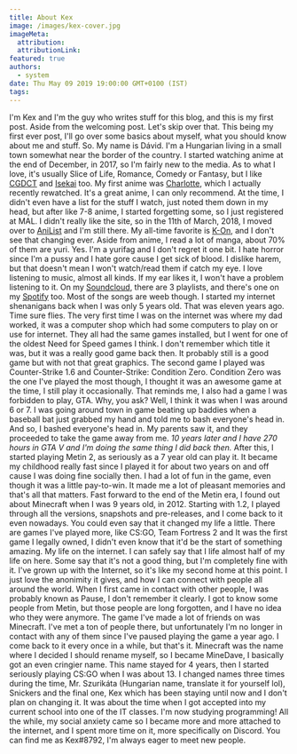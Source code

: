 ```yaml
---
title: About Kex
image: /images/kex-cover.jpg
imageMeta:
  attribution:
  attributionLink:
featured: true
authors:
  - system
date: Thu May 09 2019 19:00:00 GMT+0100 (IST)
tags:
---
```


I'm Kex and I'm the guy who writes stuff for this blog, and this is my first post. Aside from the welcoming post. Let's skip over that. This being my first ever post, I'll go over some basics about myself, what you should know about me and stuff. So. My name is Dávid. I'm a Hungarian living in a small town somewhat near the border of the country. I started watching anime at the end of December, in 2017, so I'm fairly new to the media. As to what I love, it's usually Slice of Life, Romance, Comedy or Fantasy, but I like [CGDCT](https://www.urbandictionary.com/define.php?term=CGDCT) and [Isekai](https://www.urbandictionary.com/define.php?term=isekai) too. My first anime was [Charlotte](https://anilist.co/anime/20997/Charlotte/), which I actually recently rewatched. It's a great anime, I can only recommend. At the time, I didn't even have a list for the stuff I watch, just noted them down in my head, but after like 7-8 anime, I started forgetting some, so I just registered at MAL. I didn't really like the site, so in the 11th of March, 2018, I moved over to [AniList](https://anilist.co/user/Kex1016/) and I'm still there. My all-time favorite is [K-On](https://anilist.co/anime/5680/KON/), and I don't see that changing ever. Aside from anime, I read a lot of manga, about 70% of them are yuri. Yes. I'm a yurifag and I don't regret it one bit. I hate horror since I'm a pussy and I hate gore cause I get sick of blood. I dislike harem, but that doesn't mean I won't watch/read them if catch my eye. I love listening to music, almost all kinds. If my ear likes it, I won't have a problem listening to it. On my [Soundcloud](https://soundcloud.com/kex1016), there are 3 playlists, and there's one on my [Spotify](https://open.spotify.com/user/minedave/playlist/2Np5XzboIBO4wMF2q1IgsI) too. Most of the songs are weeb though.
I started my internet shenanigans back when I was only 5 years old. That was eleven years ago. Time sure flies. The very first time I was on the internet was where my dad worked, it was a computer shop which had some computers to play on or use for internet. They all had the same games installed, but I went for one of the oldest Need for Speed games I think. I don't remember which title it was, but it was a really good game back then. It probably still is a good game but with not that great graphics. The second game I played was Counter-Strike 1.6 and Counter-Strike: Condition Zero. Condition Zero was the one I've played the most though, I thought it was an awesome game at the time, I still play it occasionally. That reminds me, I also had a game I was forbidden to play, GTA. Why, you ask? Well, I think it was when I was around 6 or 7. I was going around town in game beating up baddies when a baseball bat just grabbed my hand and told me to bash everyone's head in. And so, I bashed everyone's head in. My parents saw it, and they proceeded to take the game away from me. *10 years later and I have 270 hours in GTA V and I'm doing the same thing I did back then.* After this, I started playing Metin 2, as seriously as a 7 year old can play it. It became my childhood really fast since I played it for about two years on and off cause I was doing fine socially then. I had a lot of fun in the game, even though it was a little pay-to-win. It made me a lot of pleasant memories and that's all that matters. Fast forward to the end of the Metin era, I found out about Minecraft when I was 9 years old, in 2012. Starting with 1.2, I played through all the versions, snapshots and pre-releases, and I come back to it even nowadays. You could even say that it changed my life a little. There are games I've played more, like CS:GO, Team Fortress 2 and It was the first game I legally owned, I didn't even know that it'd be the start of something amazing. My life on the internet.
I can safely say that I life almost half of my life on here. Some say that it's not a good thing, but I'm completely fine with it. I've grown up with the Internet, so it's like my second home at this point. I just love the anonimity it gives, and how I can connect with people all around the world. When I first came in contact with other people, I was probably known as Pause, I don't remember it clearly. I got to know some people from Metin, but those people are long forgotten, and I have no idea who they were anymore. The game I've made a lot of friends on was Minecraft. I've met a ton of people there, but unfortunately I'm no longer in contact with any of them since I've paused playing the game a year ago. I come back to it every once in a while, but that's it. Minecraft was the name where I decided I should rename myself, so I became MineDave, I basically got an even cringier name. This name stayed for 4 years, then I started seriously playing CS:GO when I was about 13. I changed names three times during the time, Mr. Szurikáta (Hungarian name, translate it for yourself lol), Snickers and the final one, Kex which has been staying until now and I don't plan on changing it. It was about the time when I got accepted into my current school into one of the IT classes. I'm now studying programming! All the while, my social anxiety came so I became more and more attached to the internet, and I spent more time on it, more specifically on Discord. You can find me as Kex#8792, I'm always eager to meet new people.
